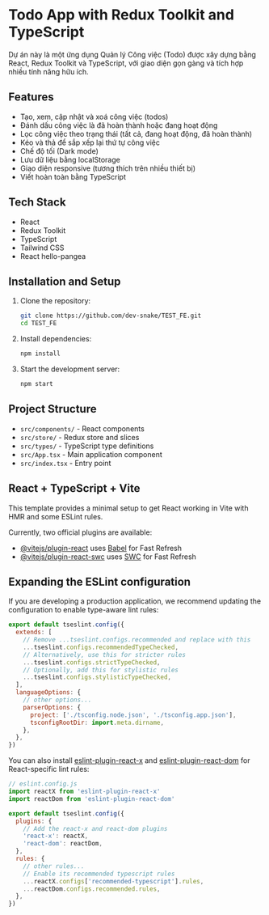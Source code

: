 # Todo App with Redux Toolkit and TypeScript

Dự án này là một ứng dụng Quản lý Công việc (Todo) được xây dựng bằng React, Redux Toolkit và TypeScript, với giao diện gọn gàng và tích hợp nhiều tính năng hữu ích.

## Features

- Tạo, xem, cập nhật và xoá công việc (todos)
- Đánh dấu công việc là đã hoàn thành hoặc đang hoạt động
- Lọc công việc theo trạng thái (tất cả, đang hoạt động, đã hoàn thành)
- Kéo và thả để sắp xếp lại thứ tự công việc
- Chế độ tối (Dark mode)
- Lưu dữ liệu bằng localStorage
- Giao diện responsive (tương thích trên nhiều thiết bị)
- Viết hoàn toàn bằng TypeScript

## Tech Stack

- React
- Redux Toolkit
- TypeScript
- Tailwind CSS
- React hello-pangea

## Installation and Setup

1. Clone the repository:

   ```bash
   git clone https://github.com/dev-snake/TEST_FE.git
   cd TEST_FE
   ```

2. Install dependencies:

   ```bash
   npm install
   ```

3. Start the development server:

   ```bash
   npm start
   ```

## Project Structure

- `src/components/` - React components
- `src/store/` - Redux store and slices
- `src/types/` - TypeScript type definitions
- `src/App.tsx` - Main application component
- `src/index.tsx` - Entry point

## React + TypeScript + Vite

This template provides a minimal setup to get React working in Vite with HMR and some ESLint rules.

Currently, two official plugins are available:

- [@vitejs/plugin-react](https://github.com/vitejs/vite-plugin-react/blob/main/packages/plugin-react) uses [Babel](https://babeljs.io/) for Fast Refresh
- [@vitejs/plugin-react-swc](https://github.com/vitejs/vite-plugin-react/blob/main/packages/plugin-react-swc) uses [SWC](https://swc.rs/) for Fast Refresh

## Expanding the ESLint configuration

If you are developing a production application, we recommend updating the configuration to enable type-aware lint rules:

```js
export default tseslint.config({
  extends: [
    // Remove ...tseslint.configs.recommended and replace with this
    ...tseslint.configs.recommendedTypeChecked,
    // Alternatively, use this for stricter rules
    ...tseslint.configs.strictTypeChecked,
    // Optionally, add this for stylistic rules
    ...tseslint.configs.stylisticTypeChecked,
  ],
  languageOptions: {
    // other options...
    parserOptions: {
      project: ['./tsconfig.node.json', './tsconfig.app.json'],
      tsconfigRootDir: import.meta.dirname,
    },
  },
})
```

You can also install [eslint-plugin-react-x](https://github.com/Rel1cx/eslint-react/tree/main/packages/plugins/eslint-plugin-react-x) and [eslint-plugin-react-dom](https://github.com/Rel1cx/eslint-react/tree/main/packages/plugins/eslint-plugin-react-dom) for React-specific lint rules:

```js
// eslint.config.js
import reactX from 'eslint-plugin-react-x'
import reactDom from 'eslint-plugin-react-dom'

export default tseslint.config({
  plugins: {
    // Add the react-x and react-dom plugins
    'react-x': reactX,
    'react-dom': reactDom,
  },
  rules: {
    // other rules...
    // Enable its recommended typescript rules
    ...reactX.configs['recommended-typescript'].rules,
    ...reactDom.configs.recommended.rules,
  },
})
```
